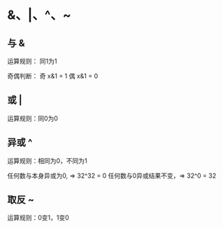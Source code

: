 # &、|、^、~

## 与 &
运算规则： 同1为1

奇偶判断：
奇 x&1 = 1
偶 x&1 = 0

## 或 |
运算规则：同0为0

## 异或 ^
运算规则：相同为0，不同为1

任何数与本身异或为0, => 32^32 = 0
任何数与0异或结果不变，=> 32^0 = 32

## 取反 ~
运算规则：0变1，1变0